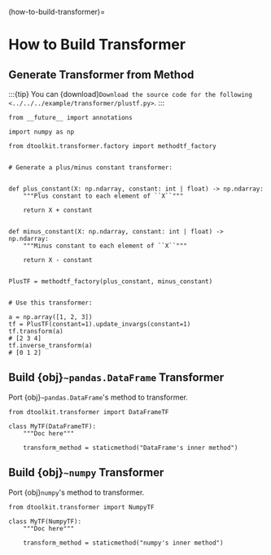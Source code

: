 (how-to-build-transformer)=
# How to Build Transformer

## Generate Transformer from Method

:::{tip}
You can {download}`Download the source code for the following <../../../example/transformer/plustf.py>`.
:::

```{code-block} python
from __future__ import annotations

import numpy as np

from dtoolkit.transformer.factory import methodtf_factory


# Generate a plus/minus constant transformer:


def plus_constant(X: np.ndarray, constant: int | float) -> np.ndarray:
    """Plus constant to each element of ``X``"""

    return X + constant


def minus_constant(X: np.ndarray, constant: int | float) -> np.ndarray:
    """Minus constant to each element of ``X``"""

    return X - constant


PlusTF = methodtf_factory(plus_constant, minus_constant)


# Use this transformer:

a = np.array([1, 2, 3])
tf = PlusTF(constant=1).update_invargs(constant=1)
tf.transform(a)
# [2 3 4]
tf.inverse_transform(a)
# [0 1 2]
```

## Build {obj}`~pandas.DataFrame` Transformer

Port {obj}`~pandas.DataFrame`'s method to transformer.

```{code-block} python
from dtoolkit.transformer import DataFrameTF

class MyTF(DataFrameTF):
    """Doc here"""

    transform_method = staticmethod("DataFrame's inner method")
```

## Build {obj}`~numpy` Transformer

Port {obj}`numpy`'s method to transformer.

```{code-block} python
from dtoolkit.transformer import NumpyTF

class MyTF(NumpyTF):
    """Doc here"""

    transform_method = staticmethod("numpy's inner method")
```
